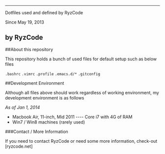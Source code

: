 ------------------------------------------------------------
Dotfiles used and defined by RyzCode

Since May 19, 2013

by RyzCode
------------------------------------------------------------

##About this repository

This repository holds a bunch of used files for default setup such as below files

`.bashrc`
`.vimrc`
`.profile`
`.emacs.d/*`
`.gitconfig`


##Development Environment

Although all files above should work regardless of working environment, my development environment is as follows

*As of Jan 1, 2014*

* Macbook Air, 11-inch, Mid 2011 ---- Core i7 with 4G of RAM
* Win7 / Win8 machines (rarely used)


###Contact / More Information

If you need to contact RyzCode or need some more information, check-out [ryzcode.net]